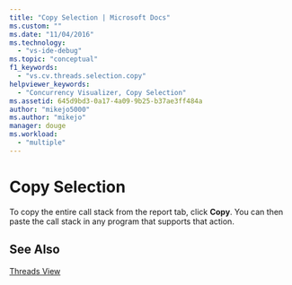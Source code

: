 ```yaml
---
title: "Copy Selection | Microsoft Docs"
ms.custom: ""
ms.date: "11/04/2016"
ms.technology: 
  - "vs-ide-debug"
ms.topic: "conceptual"
f1_keywords: 
  - "vs.cv.threads.selection.copy"
helpviewer_keywords: 
  - "Concurrency Visualizer, Copy Selection"
ms.assetid: 645d9bd3-0a17-4a09-9b25-b37ae3ff484a
author: "mikejo5000"
ms.author: "mikejo"
manager: douge
ms.workload: 
  - "multiple"
---
```

# Copy Selection
To copy the entire call stack from the report tab, click **Copy**. You can then paste the call stack in any program that supports that action.  
  
## See Also  
 [Threads View](../profiling/threads-view-parallel-performance.md)